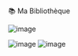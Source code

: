 📚 Ma Bibliothèque

![image](https://github.com/user-attachments/assets/e47d5f1a-f2e4-47ac-8afb-478c6977d186)

![image](https://github.com/user-attachments/assets/7476f937-b9ed-44cc-a668-a5d4806546a7)
![image](https://github.com/user-attachments/assets/31904f55-71ce-47ef-8b7e-0899cf9f2e85)

